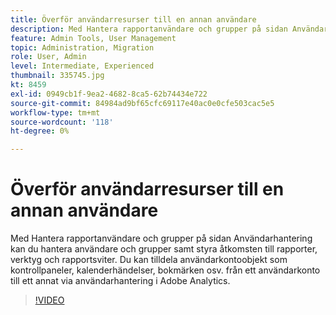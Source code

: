 ```yaml
---
title: Överför användarresurser till en annan användare
description: Med Hantera rapportanvändare och grupper på sidan Användarhantering kan du hantera användare och grupper samt styra åtkomsten till rapporter, verktyg och rapportsviter. Du kan tilldela användarkontoobjekt som kontrollpaneler, kalenderhändelser, bokmärken osv. från ett användarkonto till ett annat via användarhantering i Adobe Analytics.
feature: Admin Tools, User Management
topic: Administration, Migration
role: User, Admin
level: Intermediate, Experienced
thumbnail: 335745.jpg
kt: 8459
exl-id: 0949cb1f-9ea2-4682-8ca5-62b74434e722
source-git-commit: 84984ad9bf65cfc69117e40ac0e0cfe503cac5e5
workflow-type: tm+mt
source-wordcount: '118'
ht-degree: 0%

---
```


# Överför användarresurser till en annan användare

Med Hantera rapportanvändare och grupper på sidan Användarhantering kan du hantera användare och grupper samt styra åtkomsten till rapporter, verktyg och rapportsviter. Du kan tilldela användarkontoobjekt som kontrollpaneler, kalenderhändelser, bokmärken osv. från ett användarkonto till ett annat via användarhantering i Adobe Analytics.

>[!VIDEO](https://video.tv.adobe.com/v/335745/?quality=12&learn=on)
